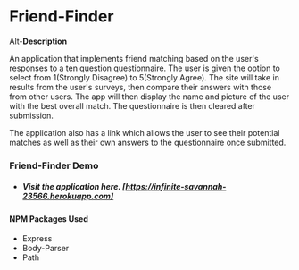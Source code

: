# **Friend-Finder**


Alt-**Description**

An application that implements friend matching based on the user's responses to a ten question questionnaire. The user is given the option to select from 1(Strongly Disagree) to 5(Strongly Agree). The site will take in results from the user's surveys, then compare their answers with those from other users. The app will then display the name and picture of the user with the best overall match. The questionnaire is then cleared after submission. 

The application also has a link which allows the user to see their potential matches as well as their own answers to the questionnaire once submitted.


### Friend-Finder Demo

* ##### Visit the application here. [https://infinite-savannah-23566.herokuapp.com]


#### NPM Packages Used

* Express
* Body-Parser
* Path
